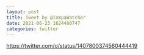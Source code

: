 ```yaml
--- 
layout: post 
title: Tweet by @TampaWatcher 
date: 2021-06-23 1624480747 
categories: twitter 
--- 
```

https://twitter.com/o/status/1407800374560444419